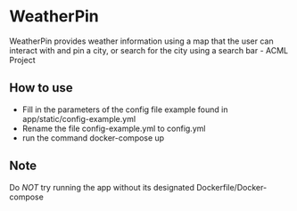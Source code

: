 # WeatherPin
WeatherPin provides weather information using a map that the user can interact with and pin a city, or search for the city using a search bar  - ACML Project

## How to use
- Fill in the parameters of the config file example found in app/static/config-example.yml
- Rename the file config-example.yml to config.yml
- run the command docker-compose up

## Note
Do *NOT* try running the app without its designated Dockerfile/Docker-compose
